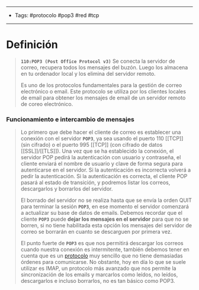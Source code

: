 --------------------
- Tags: #protocolo #pop3 #red #tcp 
-----------------------------
# Definición

> **`110:POP3 (Post Office Protocol v3)`** Se conecta la servidor de correo, recupera todos los mensajes del buzón. Luego los almacena en tu ordenador local y los elimina del servidor remoto. 
> 
> Es uno de los protocolos fundamentales para la gestión de correo electrónico o email. Este protocolo se utiliza por los clientes locales de email para obtener los mensajes de email de un servidor remoto de coreo electrónico. 

### Funcionamiento e intercambio de mensajes

> Lo primero que debe hacer el cliente de correo es establecer una conexión con el servidor **`POP3`**, ya sea usando el puerto 110 [[TCP]] (sin cifrado) o el puerto 995 [[TCP]] (con cifrado de datos [[SSL]]/[[TLS]]). Una vez que se ha establecido la conexión, el servidor POP pedirá la autenticación con usuario y contraseña, el cliente enviará el nombre de usuario y clave de forma segura para autenticarse en el servidor. Si la autenticación es incorrecta volverá a pedir la autenticación. Si la autenticación es correcta, el cliente POP pasará al estado de transición, y podremos listar los correos, descargarlos y borrarlos del servidor.
> 
> El borrado del servidor no se realiza hasta que se envía la orden QUIT para terminar la sesión **`POP3`**, en ese momento el servidor comenzará a actualizar su base de datos de emails. Debemos recordar que el cliente **`POP3`** puede **dejar los mensajes en el servidor** para que no se borren, si no tiene habilitada esta opción los mensajes del servidor de correo se borrarán en cuanto se descarguen por primera vez.
> 
> El punto fuerte de **`POP3`** es que nos permitirá descargar los correos cuando nuestra conexión es intermitente, también debemos tener en cuenta que es un [protocolo](Protocolos%20Comunes) muy sencillo que no tiene demasiadas órdenes para comunicarse. No obstante, hoy en día lo que se suele utilizar es IMAP, un protocolo más avanzado que nos permite la sincronización de los emails y marcarlos como leídos, no leídos, descargarlos e incluso borrarlos, no es tan básico como POP3.
